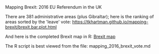 <p>Mapping Brexit: 2016 EU Referendum in the UK</p>
<p>There are 381 administrative areas (plus Gibraltar); here is 
the ranking of areas sorted by the 'leave' vote: 
<a href="https://tkhartman.github.io/mapping-brexit/brexit.bar.plot.html">
https://tkhartman.github.io/mapping-brexit/brexit.bar.plot.html</a></p>
<p>And here is the completed Brexit map in R: 
<a href="https://github.com/tkhartman/mapping-brexit/blob/master/brexit_map2.pdf">Brexit map</a></p>
<p>The R script is best viewed from the file: mapping_2016_brexit_vote.md</p>

